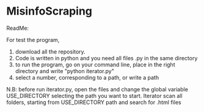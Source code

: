 # MisinfoScraping

ReadMe:

For test the program, 
1) download all the repository.
2) Code is written in python and you need all files .py in the same directory
3) to run the program, go on your command line, place in the right directory and write "python iterator.py"
4) select a number, corresponding to a path, or write a path

N.B: before run iterator.py, open the files and change the global variable USE_DIRECTORY selecting the path you want to start.
Iterator scan all folders, starting from USE_DIRECTORY path and search for .html files
